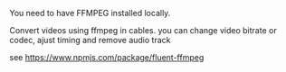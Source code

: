 You need to have FFMPEG installed locally.

Convert videos using ffmpeg in cables. 
you can change video bitrate or codec, ajust timing and remove audio track

see https://www.npmjs.com/package/fluent-ffmpeg